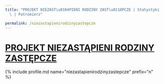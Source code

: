 ```yaml
---
title: "PROJEKT NIEZAST\u0104PIENI RODZINY ZAST\u0118PCZE | Statystyki patronite.pl\
  \ | Patromierz"

permalink: /niezastapienirodzinyzastepcze
---
```


# [PROJEKT NIEZASTĄPIENI RODZINY ZASTĘPCZE](https://patronite.pl/niezastapienirodzinyzastepcze)

{% include profile.md name="niezastapienirodzinyzastepcze" prefix="n" %}
